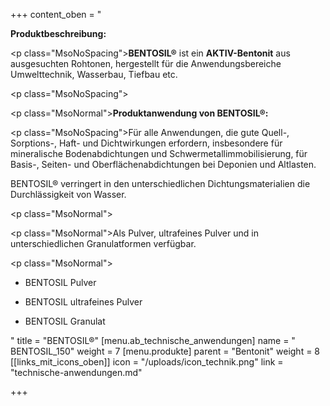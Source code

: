 +++
content_oben = "<p><strong>Produktbeschreibung:</strong></p><p class=\"MsoNoSpacing\"><strong>BENTOSIL®</strong> ist ein <strong>AKTIV-Bentonit</strong> aus ausgesuchten Rohtonen, hergestellt für die Anwendungsbereiche Umwelttechnik, Wasserbau, Tiefbau etc.</p><p class=\"MsoNoSpacing\"></p><p class=\"MsoNormal\"><strong>Produktanwendung von BENTOSIL®:</strong></p><p class=\"MsoNoSpacing\">Für alle Anwendungen, die gute Quell-, Sorptions-, Haft- und Dichtwirkungen erfordern, insbesondere für mineralische Bodenabdichtungen und Schwermetallimmobilisierung, für Basis-, Seiten- und Oberflächenabdichtungen bei Deponien und Altlasten.</p><p>BENTOSIL® verringert in den unterschiedlichen Dichtungsmaterialien die Durchlässigkeit von Wasser.</p><p class=\"MsoNormal\"></p><p class=\"MsoNormal\">Als Pulver, ultrafeines Pulver und in unterschiedlichen Granulatformen verfügbar.</p><p class=\"MsoNormal\"></p><ul><li><p>BENTOSIL Pulver</p></li><li><p>BENTOSIL ultrafeines Pulver</p></li><li><p>BENTOSIL Granulat</p></li></ul>"
title = "BENTOSIL®"
[menu.ab_technische_anwendungen]
name = " BENTOSIL_150"
weight = 7
[menu.produkte]
parent = "Bentonit"
weight = 8
[[links_mit_icons_oben]]
icon = "/uploads/icon_technik.png"
link = "technische-anwendungen.md"

+++
